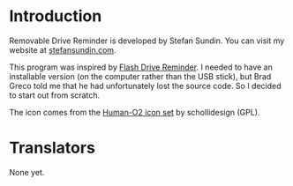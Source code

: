 # Introduction #

Removable Drive Reminder is developed by Stefan Sundin. You can visit my website at [stefansundin.com](http://stefansundin.com).

This program was inspired by [Flash Drive Reminder](http://www.bgreco.net/reminder.php). I needed to have an installable version (on the computer rather than the USB stick), but Brad Greco told me that he had unfortunately lost the source code. So I decided to start out from scratch.

The icon comes from the [Human-O2 icon set](http://schollidesign.deviantart.com/art/Human-O2-Iconset-105344123) by schollidesign (GPL).


# Translators #

None yet.
